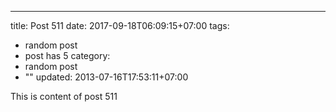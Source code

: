 ---
title: Post 511
date: 2017-09-18T06:09:15+07:00
tags:
  - random post
  - post has 5
category:
  - random post
  - ""
updated: 2013-07-16T17:53:11+07:00

This is content of post 511